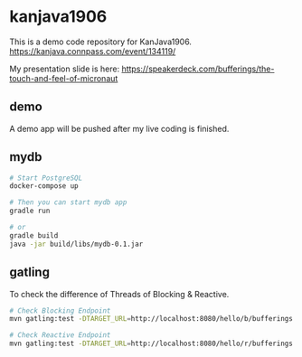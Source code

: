 # kanjava1906

This is a demo code repository for KanJava1906.
https://kanjava.connpass.com/event/134119/

My presentation slide is here:
https://speakerdeck.com/bufferings/the-touch-and-feel-of-micronaut

## demo

A demo app will be pushed after my live coding is finished.

## mydb

```sh
# Start PostgreSQL
docker-compose up

# Then you can start mydb app
gradle run

# or
gradle build
java -jar build/libs/mydb-0.1.jar
```

## gatling

To check the difference of Threads of Blocking & Reactive.

```sh
# Check Blocking Endpoint
mvn gatling:test -DTARGET_URL=http://localhost:8080/hello/b/bufferings -DSIM_USERS=3000

# Check Reactive Endpoint
mvn gatling:test -DTARGET_URL=http://localhost:8080/hello/r/bufferings -DSIM_USERS=3000
```


